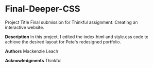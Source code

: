 # Final-Deeper-CSS
Project Title
Final submission for Thinkful assignment: Creating an interactive website.

**Description**
In this project, I edited the index.html and style.css code to achieve the desired layout for Pete's redesigned portfolio.

**Authors**
Mackenzie Leach

**Acknowledgments**
Thinkful
